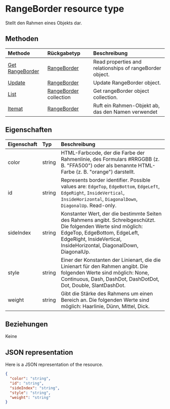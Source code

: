 # <a name="rangeborder-resource-type"></a>RangeBorder resource type

Stellt den Rahmen eines Objekts dar.


## <a name="methods"></a>Methoden

| Methode           | Rückgabetyp    |Beschreibung|
|:---------------|:--------|:----------|
|[Get RangeBorder](../api/rangeborder_get.md) | [RangeBorder](rangeborder.md) |Read properties and relationships of rangeBorder object.|
|[Update](../api/rangeborder_update.md) | [RangeBorder](rangeborder.md) |Update RangeBorder object. |
|[List](../api/rangeborder_list.md) | [RangeBorder](rangeborder.md) collection |Get rangeBorder object collection. |
|[Itemat](../api/rangebordercollection_itemat.md)|[RangeBorder](rangeborder.md)|Ruft ein Rahmen-Objekt ab, das den Namen verwendet|

## <a name="properties"></a>Eigenschaften
| Eigenschaft     | Typ   |Beschreibung|
|:---------------|:--------|:----------|
|color|string|HTML-Farbcode, der die Farbe der Rahmenlinie, des Formulars #RRGGBB (z. B.  "FFA500") oder als benannte HTML-Farbe (z. B. "orange") darstellt.|
|id|string|Represents border identifier. Possible values are: `EdgeTop`, `EdgeBottom`, `EdgeLeft`, `EdgeRight`, `InsideVertical`, `InsideHorizontal`, `DiagonalDown`, `DiagonalUp`. Read-only.|
|sideIndex|string|Konstanter Wert, der die bestimmte Seiten des Rahmens angibt. Schreibgeschützt. Die folgenden Werte sind möglich: EdgeTop, EdgeBottom, EdgeLeft, EdgeRight, InsideVertical, InsideHorizontal, DiagonalDown, DiagonalUp.|
|style|string|Einer der Konstanten der Linienart, die die Linienart für den Rahmen angibt. Die folgenden Werte sind möglich: None, Continuous, Dash, DashDot, DashDotDot, Dot, Double, SlantDashDot.|
|weight|string|Gibt die Stärke des Rahmens um einen Bereich an. Die folgenden Werte sind möglich: Haarlinie, Dünn, Mittel, Dick.|

## <a name="relationships"></a>Beziehungen
Keine


## <a name="json-representation"></a>JSON representation

Here is a JSON representation of the resource.

<!-- {
  "blockType": "resource",
  "optionalProperties": [

  ],
  "@odata.type": "microsoft.graph.rangeBorder"
}-->

```json
{
  "color": "string",
  "id": "string",
  "sideIndex": "string",
  "style": "string",
  "weight": "string"
}

```

<!-- uuid: 8fcb5dbc-d5aa-4681-8e31-b001d5168d79
2015-10-25 14:57:30 UTC -->
<!-- {
  "type": "#page.annotation",
  "description": "RangeBorder resource",
  "keywords": "",
  "section": "documentation",
  "tocPath": ""
}-->